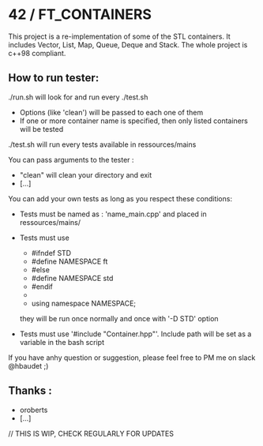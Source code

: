 #	42 / FT_CONTAINERS #

This project is a re-implementation of some of the STL containers.
It includes Vector, List, Map, Queue, Deque and Stack.
The whole project is c++98 compliant.

##	How to run tester:

./run.sh will look for and run every ./test.sh
- Options (like 'clean') will be passed to each one of them
- If one or more container name is specified, then only listed containers will be tested

./test.sh will run every tests available in ressources/mains

You can pass arguments to the tester :
- "clean" will clean your directory and exit
- [...]

You can add your own tests as long as you respect these conditions:

- Tests must be named as : 'name_main.cpp' and placed in ressources/mains/
- Tests must use
	* #ifndef STD
	* #define NAMESPACE ft
	* #else
	* #define NAMESPACE std
	* #endif
	*
	* using namespace NAMESPACE;

	they will be run once normally and once with '-D STD' option

- Tests must use '#include "Container.hpp"'. Include path will be set as a variable in the bash script

If you have anhy question or suggestion, please feel free to PM me on slack @hbaudet ;)

## Thanks :
- oroberts
- [...]

// THIS IS WIP, CHECK REGULARLY FOR UPDATES
